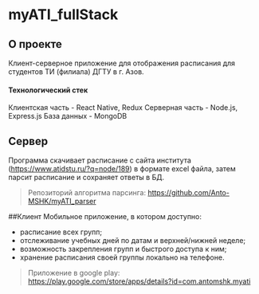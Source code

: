 # myATI_fullStack
## О проекте
Клиент-серверное приложение для отображения расписания для студентов ТИ (филиала) ДГТУ в г. Азов.
#### Технологический стек
Клиентская часть - React Native, Redux
Серверная часть - Node.js, Express.js
База данных - MongoDB
## Сервер
Программа скачивает расписание с сайта института (https://www.atidstu.ru/?q=node/189) в формате excel файла, затем парсит расписание и сохраняет ответы в БД.
> Репозиторий алгоритма парсинга:
https://github.com/Anto-MSHK/myATI_parser

##Клиент
Мобильное приложение, в котором доступно:
- расписание всех групп;
- отслеживание учебных дней по датам и верхней/нижней неделе;
- возможность закрепления групп и быстрого доступа к ним;
- хранение расписания своей группы локально на телефоне.

> Приложение в google play: 
https://play.google.com/store/apps/details?id=com.antomshk.myati
